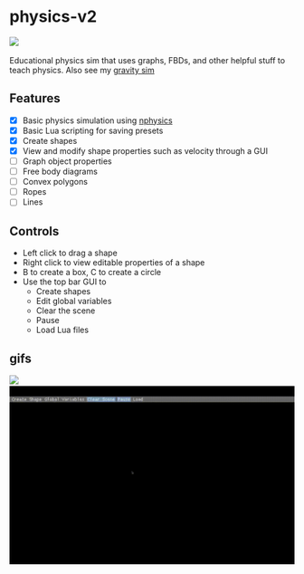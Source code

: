 # physics-v2
[![](https://gitlab.com/mkhan45/physics-v2/badges/master/pipeline.svg?key_text=build&style=flat-square)](https://gitlab.com/mkhan45/physics-v2/-/pipelines)

Educational physics sim that uses graphs, FBDs, and other helpful stuff to teach physics. Also see my [gravity sim](https://github.com/mkhan45/gravity-sim-v2)

## Features

- [X] Basic physics simulation using [nphysics](nphysics.org)
- [X] Basic Lua scripting for saving presets
- [X] Create shapes
- [X] View and modify shape properties such as velocity through a GUI
- [ ] Graph object properties
- [ ] Free body diagrams
- [ ] Convex polygons
- [ ] Ropes
- [ ] Lines

## Controls
- Left click to drag a shape
- Right click to view editable properties of a shape
- B to create a box, C to create a circle
- Use the top bar GUI to 
  - Create shapes
  - Edit global variables
  - Clear the scene
  - Pause
  - Load Lua files
  
## gifs
![](demo.gif)
![](demo2.gif)
